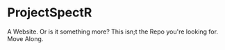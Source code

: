 # ProjectSpectR
A Website. Or is it something more? This isn;t the Repo you're looking for. Move Along.

